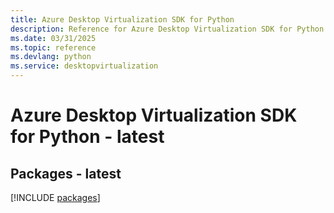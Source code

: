 ```yaml
---
title: Azure Desktop Virtualization SDK for Python
description: Reference for Azure Desktop Virtualization SDK for Python
ms.date: 03/31/2025
ms.topic: reference
ms.devlang: python
ms.service: desktopvirtualization
---
```

# Azure Desktop Virtualization SDK for Python - latest
## Packages - latest
[!INCLUDE [packages](desktop-virtualization-index.md)]